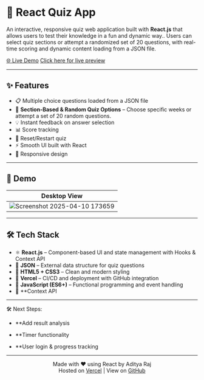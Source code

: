 # 🧠 React Quiz App
An interactive, responsive quiz web application built with **React.js** that allows users to test their knowledge in a fun and dynamic way.. Users can select quiz sections or attempt a randomized set of 20 questions, with real-time scoring and dynamic content loading from a JSON file.

[🌐 Live Demo]((http://quiz-app-git-main-aditya-rajs-projects-ec43eb62.vercel.app))
 <a href="http://quiz-app-git-main-aditya-rajs-projects-ec43eb62.vercel.app">Click here for live preview</a> 

---

## ✨ Features

- 📋 Multiple choice questions loaded from a JSON file
- 📂 **Section-Based & Random Quiz Options** – Choose specific weeks or attempt a set of 20 random questions.
- 💡 Instant feedback on answer selection
- 📊 Score tracking
- 🔄 Reset/Restart quiz
- ⚡ Smooth UI built with React
- 📱 Responsive design

---

## 🚀 Demo

| Desktop View  |
|-----------------|
| ![Screenshot 2025-04-10 173659](https://github.com/user-attachments/assets/066ba0eb-a289-4c8d-b71a-55754cdd5021)|



---

## 🛠️ Tech Stack

- ⚛️ **React.js** – Component-based UI and state management with Hooks & Context API
- 📄 **JSON** – External data structure for quiz questions
- 🎨 **HTML5 + CSS3** – Clean and modern styling
- 🚀 **Vercel** – CI/CD and deployment with GitHub integration
- 📜 **JavaScript (ES6+)** – Functional programming and event handling
- 🚀 **Context API

---
🛠 Next Steps:

- **Add result analysis

- **Timer functionality

- **User login & progress tracking

---

<p align="center">
  Made with ❤️ using React by Aditya Raj<br />
  Hosted on <a href="https://vercel.com">Vercel</a> | View on <a href="https://github.com/ADITYARAJ97513/quiz_app">GitHub</a>
</p>





